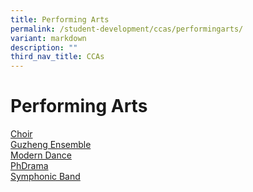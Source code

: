 ```yaml
---
title: Performing Arts
permalink: /student-development/ccas/performingarts/
variant: markdown
description: ""
third_nav_title: CCAs
---
```

# Performing Arts
[Choir](/cca/Performing-Arts/Choir/)<br>
[Guzheng Ensemble](/cca/Performing-Arts/Guzheng-Ensemble/)<br>
[Modern Dance](/cca/performing-arts/moderndance/)<br>
[PhDrama]()<br>
[Symphonic Band](/cca/performing-arts/symphonicband/)<br>